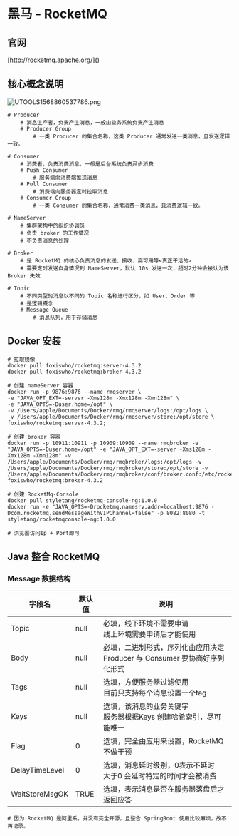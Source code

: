 # 黑马 - RocketMQ

## 官网

[http://rocketmq.apache.org/]()

## 核心概念说明

![UTOOLS1568860537786.png](https://i.loli.net/2019/09/19/zTUdxKPnJCjHVWe.png)

```shell
# Producer
	# 消息生产者，负责产生消息，一般由业务系统负责产生消息
	# Producer Group
		# 一类 Producer 的集合名称，这类 Producer 通常发送一类消息，且发送逻辑一致。
		
# Consumer
	# 消费者，负责消费消息，一般是后台系统负责异步消费
	# Push Consumer
		# 服务端向消费端推送消息
	# Pull Consumer
		# 消费端向服务器定时拉取消息
	# Consumer Group
		# 一类 Consumer 的集合名称，通常消费一类消息，且消费逻辑一致。
	
# NameServer
	# 集群架构中的组织协调员
	# 负责 broker 的工作情况
	# 不负责消息的处理
	
# Broker
	# 是 RocketMQ 的核心负责消息的发送、接收、高可用等<真正干活的>
	# 需要定时发送自身情况到 NameServer，默认 10s 发送一次，超时2分钟会被认为该 Broker 失效
	
# Topic
	# 不同类型的消息以不同的 Topic 名称进行区分，如 User、Order 等
	# 是逻辑概念
	# Message Queue
		# 消息队列，用于存储消息
```

## Docker 安装

```shell
# 拉取镜像
docker pull foxiswho/rocketmq:server-4.3.2
docker pull foxiswho/rocketmq:broker-4.3.2

# 创建 nameServer 容器
docker run -p 9876:9876 --name rmqserver \
-e "JAVA_OPT_EXT=-server -Xms128m -Xmx128m -Xmn128m" \
-e "JAVA_OPTS=-Duser.home=/opt" \
-v /Users/apple/Documents/Docker/rmq/rmqserver/logs:/opt/logs \
-v /Users/apple/Documents/Docker/rmq/rmqserver/store:/opt/store \
foxiswho/rocketmq:server-4.3.2;

# 创建 broker 容器
docker run -p 10911:10911 -p 10909:10909 --name rmqbroker -e "JAVA_OPTS=-Duser.home=/opt" -e "JAVA_OPT_EXT=-server -Xms128m -Xmx128m -Xmn128m" -v /Users/apple/Documents/Docker/rmq/rmqbroker/logs:/opt/logs -v /Users/apple/Documents/Docker/rmq/rmqbroker/store:/opt/store -v /Users/apple/Documents/Docker/rmq/rmqbroker/conf/broker.conf:/etc/rocketmq/broker.conf foxiswho/rocketmq:broker-4.3.2

# 创建 RocketMq-Console
docker pull styletang/rocketmq-console-ng:1.0.0
docker run -e "JAVA_OPTS=-Drocketmq.namesrv.addr=localhost:9876 -
Dcom.rocketmq.sendMessageWithVIPChannel=false" -p 8082:8080 -t styletang/rocketmqconsole-ng:1.0.0

# 浏览器访问Ip + Port即可
```

## Java 整合 RocketMQ

### Message 数据结构

| 字段名         | 默认值 | 说明                                                         |
| -------------- | ------ | ------------------------------------------------------------ |
| Topic          | null   | 必填，线下环境不需要申请<br />线上环境需要申请后才能使用     |
| Body           | null   | 必填，二进制形式，序列化由应用决定<br />Producer 与 Consumer 要协商好序列化形式 |
| Tags           | null   | 选填，方便服务器过滤使用 <br />目前只支持每个消息设置一个tag |
| Keys           | null   | 选填，该消息的业务关键字<br />服务器根据Keys 创建哈希索引，尽可能唯一 |
| Flag           | 0      | 选填，完全由应用来设置，RocketMQ 不做干预                    |
| DelayTimeLevel | 0      | 选填，消息延时级别，0表示不延时<br />大于0 会延时特定的时间才会被消费 |
| WaitStoreMsgOK | TRUE   | 选填，表示消息是否在服务器落盘后才返回应答                   |

```shell
# 因为 RocketMQ 是阿里系，并没有完全开源，且整合 SpringBoot 使用比较麻烦，故不再记录。
```

